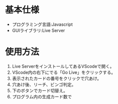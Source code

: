 # 基本仕様
- プログラミング言語:Javascript
- GUIライブラリ:Live Server

# 使用方法
1. Live ServerをインストールしてあるVScodeで開く。
1. VScode内の右下にでる「Go Live」をクリックする。
1. 表示されたカードの番号をクリックで穴あけ。
1. 穴あけ後、リーチ、ビンゴ判定。
1. 下のボタンでカード切替え。
1. プログラム内の生成カード数で 
